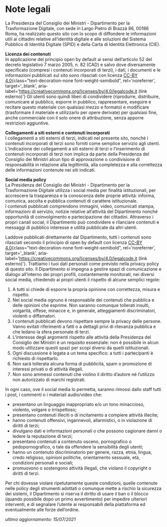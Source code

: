 # Note legali

La Presidenza del Consiglio dei Ministri - Dipartimento per la Trasformazione Digitale, con sede in Largo Pietro di Brazzà 86, 00186 Roma, ha realizzato questo sito con lo scopo di diffondere le informazioni utili ai cittadini relative all’identità digitale e alle soluzioni del Sistema Pubblico di Identità Digitale (SPID) e della Carta di Identità Elettronica (CIE).

**Licenza dei contenuti**  
In applicazione del principio open by default ai sensi dell’articolo 52 del decreto legislativo 7 marzo 2005, n. 82 (CAD) e salvo dove diversamente specificato (compresi i contenuti incorporati di terzi), i dati, i documenti e le informazioni pubblicati sul sito sono rilasciati con licenza [CC-BY 4.0](https://creativecommons.org/licenses/by/4.0/legalcode.it){class="text-decoration-none font-weight-semibold", rel='noreferrer', target='\_blank', aria-label='https://creativecommons.org/licenses/by/4.0/legalcode.it (link esterno)'} Gli utenti sono quindi liberi di condividere (riprodurre, distribuire, comunicare al pubblico, esporre in pubblico, rappresentare, eseguire e recitare questo materiale con qualsiasi mezzo e formato) e modificare (trasformare il materiale e utilizzarlo per opere derivate) per qualsiasi fine, anche commerciale con il solo onere di attribuzione, senza apporre restrizioni aggiuntive.

**Collegamenti a siti esterni e contenuti incorporati**  
I collegamenti a siti esterni di terzi, indicati nel presente sito, nonché i contenuti incorporati di terzi sono forniti come semplice servizio agli utenti. L’indicazione dei collegamenti a siti esterni di terzi o l’inserimento di contenuti incorporati di terzi non implica da parte della Presidenza del Consiglio dei Ministri alcun tipo di approvazione o condivisione di responsabilità in relazione alla legittimità, alla completezza e alla correttezza delle informazioni contenute nei siti indicati.

**Social media policy**  
La Presidenza del Consiglio dei Ministri - Dipartimento per la Trasformazione Digitale utilizza i social media per finalità istituzionali, per accrescere la trasparenza e la conoscenza delle proprie attività: informa, comunica, ascolta e pubblica contenuti di carattere istituzionale.  
I contenuti pubblicati comprendono immagini, video, comunicati stampa, informazioni di servizio, notizie relative all’attività del Dipartimento nonché opportunità di coinvolgimento e partecipazione dei cittadini.
Attraverso i propri canali social, il Dipartimento può condividere e rilanciare contenuti e messaggi di pubblico interesse e utilità pubblicate da altri utenti.

Laddove pubblicati direttamente dal Dipartimento, tutti i contenuti sono rilasciati secondo il principio di open by default con licenza [CC-BY 4.0](https://creativecommons.org/licenses/by/4.0/legalcode.it){class="text-decoration-none font-weight-semibold", rel='noreferrer', target='\_blank', aria-label='https://creativecommons.org/licenses/by/4.0/legalcode.it (link esterno)'}.
Trattiamo i tuoi dati personali come previsto nella privacy policy di questo sito.
Il Dipartimento si impegna a gestire spazi di comunicazione e dialogo all’interno dei propri profili, costantemente monitorati, nei diversi social media, chiedendo ai propri utenti il rispetto di alcune semplici regole:

1. A tutti si chiede di esporre la propria opinione con correttezza, misura e rispetto.
2. Nei social media ognuno è responsabile dei contenuti che pubblica e delle opinioni che esprime. Non saranno comunque tollerati insulti, volgarità, offese, minacce e, in generale, atteggiamenti discriminatori, violenti o diffamatori.
3. I contenuti pubblicati devono rispettare sempre la privacy delle persone. Vanno evitati riferimenti a fatti o a dettagli privi di rilevanza pubblica e che ledano la sfera personale di terzi.
4. L’interesse degli argomenti rispetto alle attività della Presidenza del Consiglio dei Ministri è un requisito essenziale: non è possibile in alcun modo utilizzare questi spazi per scopi diversi da quelli istituzionali.
5. Ogni discussione è legata a un tema specifico: a tutti i partecipanti è richiesto di rispettarlo.
6. Non sarà tollerata alcuna forma di pubblicità, spam o promozione di interessi privati o di attività illegali.
7. Non sono ammessi contenuti che violino il diritto d’autore né l’utilizzo non autorizzato di marchi registrati.

In ogni caso, ove il social media lo permetta, saranno rimossi dallo staff tutti i post, i commenti o i materiali audio/video che:

- presentano un linguaggio inappropriato e/o un tono minaccioso, violento, volgare o irrispettoso;
- presentano contenuti illeciti o di incitamento a compiere attività illecite;
- hanno contenuti offensivi, ingannevoli, allarmistici, o in violazione di diritti di terzi;
- divulgano dati e informazioni personali o che possono cagionare danni o ledere la reputazione di terzi;
- presentano contenuti a contenuto osceno, pornografico o pedopornografico, o tale da offendere la sensibilità degli utenti;
- hanno un contenuto discriminatorio per genere, razza, etnia, lingua, credo religioso, opinioni politiche, orientamento sessuale, età, condizioni personali e sociali;
- promuovono o sostengono attività illegali, che violano il copyright o diritti di terzi.

Per chi dovesse violare ripetutamente queste condizioni, quelle contenute nelle policy degli strumenti adottati o comunque mette a rischio la sicurezza dei sistemi, il Dipartimento si riserva il diritto di usare il ban o il blocco (quando possibile dopo un primo avvertimento) per impedire ulteriori interventi, e di segnalare l’utente ai responsabili della piattaforma ed eventualmente alle forze dell’ordine.

<p class="text-right"><em>ultimo aggiornamento: 15/07/2021</em></p>
